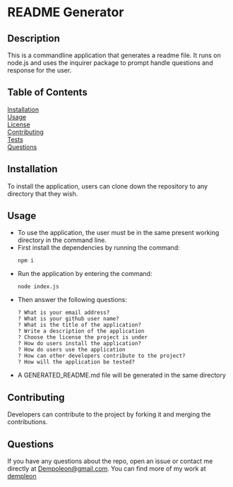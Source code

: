 
# README Generator

## Description <br>
This is a commandline application that generates a readme file. It runs on node.js and uses the inquirer package to prompt handle questions and response for the user.

## Table of Contents
[Installation](#Installation)<br>
[Usage](#Usage)<br>
[License](#README-Generator)<br>
[Contributing](#Contributing)<br>
[Tests](#Tests)<br>
[Questions](#Questions)<br>
    

## Installation
To install the application, users can clone down the repository to any directory that they wish.

## Usage
- To use the application, the user must be in the same present working directory in the command line.
- First install the dependencies by running the command:
    ```
    npm i
    ```
- Run the application by entering the command:
    ```
    node index.js
    ```
- Then answer the following questions: 
    ```
    ? What is your email address?
    ? What is your github user name?
    ? What is the title of the application?
    ? Write a description of the application
    ? Choose the license the project is under
    ? How do users install the application?
    ? How do users use the application
    ? How can other developers contribute to the project?
    ? How will the application be tested?
    ```
- A GENERATED_README.md file will be generated in the same directory

## Contributing
Developers can contribute to the project by forking it and merging the contributions.


## Questions
If you have any questions about the repo, open an issue or contact me directly at [Dempoleon@gmail.com](Dempoleon@gmail.com).
You can find more of my work at [dempleon](https://github.com/dempleon)


